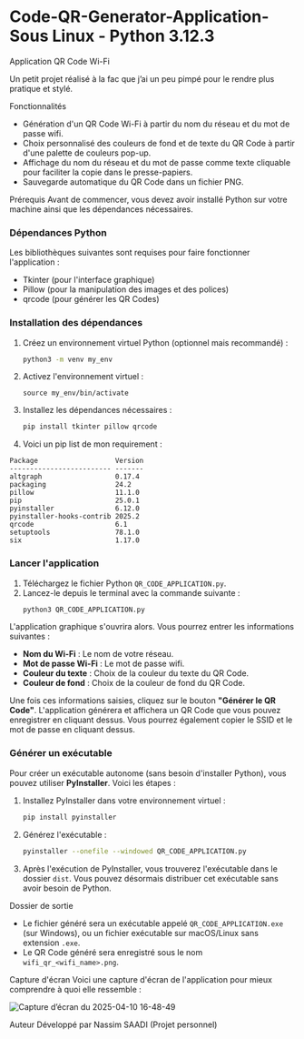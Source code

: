 # Code-QR-Generator-Application- Sous Linux - Python 3.12.3


Application QR Code Wi-Fi

Un petit projet réalisé à la fac que j’ai un peu pimpé pour le rendre plus pratique et stylé.

Fonctionnalités

- Génération d'un QR Code Wi-Fi à partir du nom du réseau et du mot de passe wifi.
- Choix personnalisé des couleurs de fond et de texte du QR Code à partir d'une palette de couleurs pop-up.
- Affichage du nom du réseau et du mot de passe comme texte cliquable pour faciliter la copie dans le presse-papiers.
- Sauvegarde automatique du QR Code dans un fichier PNG.

Prérequis
Avant de commencer, vous devez avoir installé Python sur votre machine ainsi que les dépendances nécessaires.

### Dépendances Python

Les bibliothèques suivantes sont requises pour faire fonctionner l'application :

- Tkinter (pour l'interface graphique)
- Pillow (pour la manipulation des images et des polices)
- qrcode (pour générer les QR Codes)

### Installation des dépendances

1. Créez un environnement virtuel Python (optionnel mais recommandé) :
   ```bash
   python3 -m venv my_env
   ```

2. Activez l'environnement virtuel :
   ```
   source my_env/bin/activate
   ```
4. Installez les dépendances nécessaires :
   ```bash
   pip install tkinter pillow qrcode
   ```
5. Voici un pip list de mon requirement :
```
Package                   Version
------------------------- -------
altgraph                  0.17.4
packaging                 24.2
pillow                    11.1.0
pip                       25.0.1
pyinstaller               6.12.0
pyinstaller-hooks-contrib 2025.2
qrcode                    6.1
setuptools                78.1.0
six                       1.17.0

```
### Lancer l'application

1. Téléchargez le fichier Python `QR_CODE_APPLICATION.py`.
2. Lancez-le depuis le terminal avec la commande suivante :
   ```bash
   python3 QR_CODE_APPLICATION.py
   ```

L'application graphique s'ouvrira alors. Vous pourrez entrer les informations suivantes :

- **Nom du Wi-Fi** : Le nom de votre réseau.
- **Mot de passe Wi-Fi** : Le mot de passe wifi. 
- **Couleur du texte** : Choix de la couleur du texte du QR Code.
- **Couleur de fond** : Choix de la couleur de fond du QR Code.

Une fois ces informations saisies, cliquez sur le bouton **"Générer le QR Code"**. L'application générera et affichera un QR Code que vous pouvez enregistrer en cliquant dessus. Vous pourrez également copier le SSID et le mot de passe en cliquant dessus.

### Générer un exécutable

Pour créer un exécutable autonome (sans besoin d'installer Python), vous pouvez utiliser **PyInstaller**. Voici les étapes :

1. Installez PyInstaller dans votre environnement virtuel :
   ```bash
   pip install pyinstaller
   ```

2. Générez l'exécutable :
   ```bash
   pyinstaller --onefile --windowed QR_CODE_APPLICATION.py
   ```

3. Après l'exécution de PyInstaller, vous trouverez l'exécutable dans le dossier `dist`. Vous pouvez désormais distribuer cet exécutable sans avoir besoin de Python.

Dossier de sortie

- Le fichier généré sera un exécutable appelé `QR_CODE_APPLICATION.exe` (sur Windows), ou un fichier exécutable sur macOS/Linux sans extension `.exe`.
- Le QR Code généré sera enregistré sous le nom `wifi_qr_<wifi_name>.png`.

Capture d'écran
Voici une capture d'écran de l'application pour mieux comprendre à quoi elle ressemble :

![Capture d’écran du 2025-04-10 16-48-49](https://github.com/user-attachments/assets/c575857d-e58a-4983-96fd-374d71e994b4)


Auteur
Développé par Nassim SAADI (Projet personnel)
